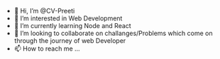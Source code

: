 - 👋 Hi, I’m @CV-Preeti
- 👀 I’m interested in Web Development
- 🌱 I’m currently learning Node and React
- 💞️ I’m looking to collaborate on challanges/Problems which come on through the journey of web Developer
- 📫 How to reach me ...

<!---
CV-Preeti/CV-Preeti is a ✨ special ✨ repository because its `README.md` (this file) appears on your GitHub profile.
You can click the Preview link to take a look at your changes.
--->

